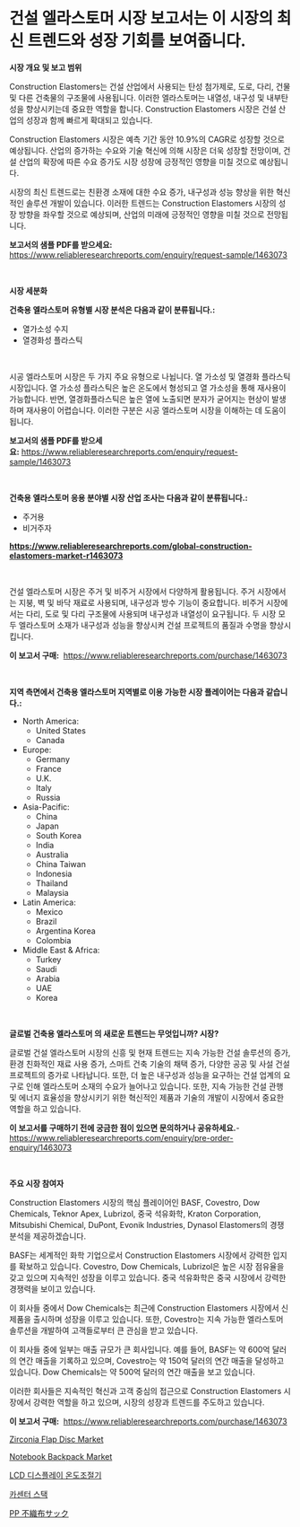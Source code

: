 <p><h1>건설 엘라스토머 시장 보고서는 이 시장의 최신 트렌드와 성장 기회를 보여줍니다.</h1></p><p><strong>시장 개요 및 보고 범위</strong></p>
<p><p>Construction Elastomers는 건설 산업에서 사용되는 탄성 첨가제로, 도로, 다리, 건물 및 다른 건축물의 구조물에 사용됩니다. 이러한 엘라스토머는 내열성, 내구성 및 내부탄성을 향상시키는데 중요한 역할을 합니다. Construction Elastomers 시장은 건설 산업의 성장과 함께 빠르게 확대되고 있습니다.</p><p>Construction Elastomers 시장은 예측 기간 동안 10.9%의 CAGR로 성장할 것으로 예상됩니다. 산업의 증가하는 수요와 기술 혁신에 의해 시장은 더욱 성장할 전망이며, 건설 산업의 확장에 따른 수요 증가도 시장 성장에 긍정적인 영향을 미칠 것으로 예상됩니다.</p><p>시장의 최신 트렌드로는 친환경 소재에 대한 수요 증가, 내구성과 성능 향상을 위한 혁신적인 솔루션 개발이 있습니다. 이러한 트렌드는 Construction Elastomers 시장의 성장 방향을 좌우할 것으로 예상되며, 산업의 미래에 긍정적인 영향을 미칠 것으로 전망됩니다.</p></p>
<p><strong>보고서의 샘플 PDF를 받으세요:</strong> <a href="https://www.reliableresearchreports.com/enquiry/request-sample/1463073">https://www.reliableresearchreports.com/enquiry/request-sample/1463073</a></p>
<p>&nbsp;</p>
<p><strong>시장 세분화</strong></p>
<p><strong>건축용 엘라스토머 유형별 시장 분석은 다음과 같이 분류됩니다.:</strong></p>
<p><ul><li>열가소성 수지</li><li>열경화성 플라스틱</li></ul></p>
<p>&nbsp;</p>
<p><p>시공 엘라스토머 시장은 두 가지 주요 유형으로 나뉩니다. 열 가소성 및 열경화 플라스틱 시장입니다. 열 가소성 플라스틱은 높은 온도에서 형성되고 열 가소성을 통해 재사용이 가능합니다. 반면, 열경화플라스틱은 높은 열에 노출되면 분자가 굳어지는 현상이 발생하며 재사용이 어렵습니다. 이러한 구분은 시공 엘라스토머 시장을 이해하는 데 도움이 됩니다.</p></p>
<p><strong>보고서의 샘플 PDF를 받으세요:</strong>&nbsp;<a href="https://www.reliableresearchreports.com/enquiry/request-sample/1463073">https://www.reliableresearchreports.com/enquiry/request-sample/1463073</a></p>
<p>&nbsp;</p>
<p><strong> 건축용 엘라스토머 응용 분야별 시장 산업 조사는 다음과 같이 분류됩니다.:</strong></p>
<p><ul><li>주거용</li><li>비거주자</li></ul></p>
<p><strong><a href="https://www.reliableresearchreports.com/global-construction-elastomers-market-r1463073">https://www.reliableresearchreports.com/global-construction-elastomers-market-r1463073</a></strong></p>
<p>&nbsp;</p>
<p><p>건설 엘라스토머 시장은 주거 및 비주거 시장에서 다양하게 활용됩니다. 주거 시장에서는 지붕, 벽 및 바닥 재료로 사용되며, 내구성과 방수 기능이 중요합니다. 비주거 시장에서는 다리, 도로 및 다리 구조물에 사용되며 내구성과 내열성이 요구됩니다. 두 시장 모두 엘라스토머 소재가 내구성과 성능을 향상시켜 건설 프로젝트의 품질과 수명을 향상시킵니다.</p></p>
<p><strong>이 보고서 구매:</strong>&nbsp; <a href="https://www.reliableresearchreports.com/purchase/1463073">https://www.reliableresearchreports.com/purchase/1463073</a></p>
<p>&nbsp;</p>
<p><strong>지역 측면에서 건축용 엘라스토머 지역별로 이용 가능한 시장 플레이어는 다음과 같습니다.:</strong></p>
<p><ul>
    <li>
        North America:
        <ul>
            <li>United States</li>
            <li>Canada</li>
        </ul>
    </li>
    <li>
        Europe:
        <ul>
            <li>Germany</li>
            <li>France</li>
            <li>U.K.</li>
            <li>Italy</li>
            <li>Russia</li>
        </ul>
    </li>
    <li>
        Asia-Pacific:
        <ul>
            <li>China</li>
            <li>Japan</li>
            <li>South Korea</li>
            <li>India</li>
            <li>Australia</li>
            <li>China Taiwan</li>
            <li>Indonesia</li>
            <li>Thailand</li>
            <li>Malaysia</li>
        </ul>
    </li>
    <li>
        Latin America:
        <ul>
            <li>Mexico</li>
            <li>Brazil</li>
            <li>Argentina Korea</li>
            <li>Colombia</li>
        </ul>
    </li>
    <li>
        Middle East & Africa:
        <ul>
            <li>Turkey</li>
            <li>Saudi</li>
            <li>Arabia</li>
            <li>UAE</li>
            <li>Korea</li>
        </ul>
    </li>
    </ul></p>
<p>&nbsp;</p>
<p><strong>글로벌 건축용 엘라스토머 의 새로운 트렌드는 무엇입니까? 시장?</strong></p>
<p><p>글로벌 건설 엘라스토머 시장의 신흥 및 현재 트렌드는 지속 가능한 건설 솔루션의 증가, 환경 친화적인 재료 사용 증가, 스마트 건축 기술의 채택 증가, 다양한 공공 및 사설 건설 프로젝트의 증가로 나타납니다. 또한, 더 높은 내구성과 성능을 요구하는 건설 업계의 요구로 인해 엘라스토머 소재의 수요가 늘어나고 있습니다. 또한, 지속 가능한 건설 관행 및 에너지 효율성을 향상시키기 위한 혁신적인 제품과 기술의 개발이 시장에서 중요한 역할을 하고 있습니다.</p></p>
<p><strong>이 보고서를 구매하기 전에 궁금한 점이 있으면 문의하거나 공유하세요.</strong>- <a href="https://www.reliableresearchreports.com/enquiry/pre-order-enquiry/1463073">https://www.reliableresearchreports.com/enquiry/pre-order-enquiry/1463073</a></p>
<p>&nbsp;</p>
<p><strong>주요 시장 참여자</strong></p>
<p><p>Construction Elastomers 시장의 핵심 플레이어인 BASF, Covestro, Dow Chemicals, Teknor Apex, Lubrizol, 중국 석유화학, Kraton Corporation, Mitsubishi Chemical, DuPont, Evonik Industries, Dynasol Elastomers의 경쟁 분석을 제공하겠습니다. </p><p>BASF는 세계적인 화학 기업으로서 Construction Elastomers 시장에서 강력한 입지를 확보하고 있습니다. Covestro, Dow Chemicals, Lubrizol은 높은 시장 점유율을 갖고 있으며 지속적인 성장을 이루고 있습니다. 중국 석유화학은 중국 시장에서 강력한 경쟁력을 보이고 있습니다. </p><p>이 회사들 중에서 Dow Chemicals는 최근에 Construction Elastomers 시장에서 신제품을 출시하며 성장을 이루고 있습니다. 또한, Covestro는 지속 가능한 엘라스토머 솔루션을 개발하여 고객들로부터 큰 관심을 받고 있습니다. </p><p>이 회사들 중에 일부는 매출 규모가 큰 회사입니다. 예를 들어, BASF는 약 600억 달러의 연간 매출을 기록하고 있으며, Covestro는 약 150억 달러의 연간 매출을 달성하고 있습니다. Dow Chemicals는 약 500억 달러의 연간 매출을 보고 있습니다. </p><p>이러한 회사들은 지속적인 혁신과 고객 중심의 접근으로 Construction Elastomers 시장에서 강력한 역할을 하고 있으며, 시장의 성장과 트렌드를 주도하고 있습니다.</p></p>
<p><strong>이 보고서 구매:</strong>&nbsp;&nbsp;<a href="https://www.reliableresearchreports.com/purchase/1463073">https://www.reliableresearchreports.com/purchase/1463073</a></p>
<p><p><a href="https://github.com/provorikovar/Market-Research-Report-List-4/blob/main/zirconia-flap-disc-market.md">Zirconia Flap Disc Market</a></p><p><a href="https://github.com/CliffMedina6/Market-Research-Report-List-4/blob/main/notebook-backpack-market.md">Notebook Backpack Market</a></p><p><a href="https://medium.com/@verniemorar2023/lcd-%EB%94%94%EC%8A%A4%ED%94%8C%EB%A0%88%EC%9D%B4-%EC%98%A8%EB%8F%84%EC%A1%B0%EC%A0%88%EA%B8%B0-%EC%8B%9C%EC%9E%A5-%EA%B7%9C%EB%AA%A8-%EC%8B%9C%EC%9E%A5-%EC%A0%84%EB%A7%9D-%EB%B0%8F-%EC%8B%9C%EC%9E%A5-%EC%98%88%EC%B8%A1-2024%EB%85%84%EB%B6%80%ED%84%B0-2031%EB%85%84%EA%B9%8C%EC%A7%80-9f8518e9b4ae">LCD 디스플레이 온도조절기</a></p><p><a href="https://medium.com/@mikeflatley1950/%EC%9E%90%EB%8F%99%EC%B0%A8-%EC%84%BC%ED%84%B0-%EC%8A%A4%ED%83%9D-%EC%8B%9C%EC%9E%A5-%EC%A0%84%EB%A7%9D-%EC%82%B0%EC%97%85-%EA%B0%9C%EC%9A%94-%EB%B0%8F-%EC%98%88%EC%B8%A1-2024%EB%85%84%EB%B6%80%ED%84%B0-2031%EB%85%84%EA%B9%8C%EC%A7%80-921217522f6f">카센터 스택</a></p><p><a href="https://medium.com/@austinallan03/pp%E7%B9%94%E3%82%8A%E8%A2%8B%E5%B8%82%E5%A0%B4%E3%81%AE%E5%88%86%E6%9E%90-%E3%82%B0%E3%83%AD%E3%83%BC%E3%83%90%E3%83%AB%E7%94%A3%E6%A5%AD%E3%81%AE%E5%B1%95%E6%9C%9B%E3%81%A8%E4%BA%88%E6%B8%AC-2024%E5%B9%B4%E3%81%8B%E3%82%892031%E5%B9%B4-c5d361139895">PP 不織布サック</a></p></p>